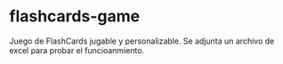 # flashcards-game
Juego de FlashCards jugable y personalizable. Se adjunta un archivo de excel para probar el funcioanmiento. 
